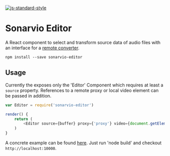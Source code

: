 [![js-standard-style](https://cdn.rawgit.com/feross/standard/master/badge.svg)](https://github.com/feross/standard)

Sonarvio Editor
===============

A React component to select and transform source data of audio files with an interface for a [remote converter](http://github.com/Sonarvio/sonarvio-converter).

`npm install --save sonarvio-editor`


## Usage

Currently the exposes only the 'Editor' Component which requires at least a `source` property.
References to a remote proxy or local video element can be passed in addition.

```js
var Editor = require('sonarvio-editor')

render() {
	return (
		<Editor source={buffer} proxy={'proxy'} video={document.getElementByTagName('video')}/>
	)
}
```

A concrete example can be found [here](http://github.com/Sonarvio/sonarvio-editor/example).
Just run 'node build' and checkout `http://localhost:10000`.
